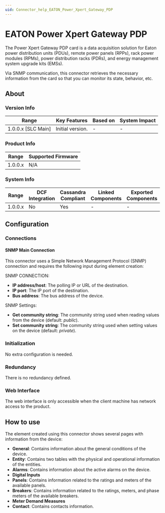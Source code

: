 ```yaml
---
uid: Connector_help_EATON_Power_Xpert_Gateway_PDP
---
```


# EATON Power Xpert Gateway PDP

The Power Xpert Gateway PDP card is a data acquisition solution for Eaton power distribution units (PDUs), remote power panels (RPPs), rack power modules (RPMs), power distribution racks (PDRs), and energy management system upgrade kits (EMSs).

Via SNMP communication, this connector retrieves the necessary information from the card so that you can monitor its state, behavior, etc.

## About

### Version Info

| Range                | Key Features     | Based on     | System Impact     |
|----------------------|------------------|--------------|-------------------|
| 1.0.0.x [SLC Main]   | Initial version. | -            | -                 |

### Product Info

| Range     | Supported Firmware     |
|-----------|------------------------|
| 1.0.0.x   | N/A                    |

### System Info

| Range     | DCF Integration     | Cassandra Compliant     | Linked Components     | Exported Components     |
|-----------|---------------------|-------------------------|-----------------------|-------------------------|
| 1.0.0.x   | No                  | Yes                     | -                     | -                       |

## Configuration

### Connections

#### SNMP Main Connection

This connector uses a Simple Network Management Protocol (SNMP) connection and requires the following input during element creation:

SNMP CONNECTION:

- **IP address/host**: The polling IP or URL of the destination.
- **IP port**: The IP port of the destination.
- **Bus address**: The bus address of the device.

SNMP Settings:

- **Get community string**: The community string used when reading values from the device (default: *public*).
- **Set community string**: The community string used when setting values on the device (default: *private*).

### Initialization

No extra configuration is needed.

### Redundancy

There is no redundancy defined.

### Web Interface

The web interface is only accessible when the client machine has network access to the product.

## How to use

The element created using this connector shows several pages with information from the device:

- **General**: Contains information about the general conditions of the device.
- **Entity**: Contains two tables with the physical and operational information of the entities.
- **Alarms**: Contains information about the active alarms on the device.
- **Digital Inputs**
- **Panels**: Contains information related to the ratings and meters of the available panels.
- **Breakers**: Contains information related to the ratings, meters, and phase meters of the available breakers.
- **Meter Demand Measures**
- **Contact**: Contains contacts information.
